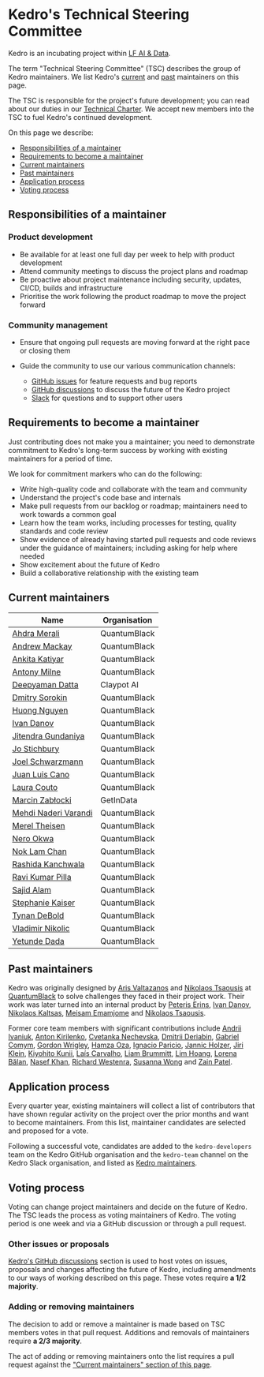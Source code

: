 # Kedro's Technical Steering Committee

Kedro is an incubating project within [LF AI & Data](https://lfaidata.foundation/).

The term "Technical Steering Committee" (TSC) describes the group of Kedro maintainers. We list Kedro's [current](#current-maintainers) and [past](#past-maintainers) maintainers on this page.

The TSC is responsible for the project's future development; you can read about our duties in our [Technical Charter](https://github.com/kedro-org/kedro/blob/main/kedro_technical_charter.pdf). We accept new members into the TSC to fuel Kedro's continued development.

On this page we describe:

- [Responsibilities of a maintainer](#responsibilities-of-a-maintainer)
- [Requirements to become a maintainer](#requirements-to-become-a-maintainer)
- [Current maintainers](#current-maintainers)
- [Past maintainers](#past-maintainers)
- [Application process](#application-process)
- [Voting process](#voting-process)

## Responsibilities of a maintainer

### Product development

 - Be available for at least one full day per week to help with product development
 - Attend community meetings to discuss the project plans and roadmap
 - Be proactive about project maintenance including security, updates, CI/CD, builds and infrastructure
 - Prioritise the work following the product roadmap to move the project forward

### Community management

- Ensure that ongoing pull requests are moving forward at the right pace or closing them
- Guide the community to use our various communication channels:

  - [GitHub issues](https://github.com/kedro-org/kedro/issues) for feature requests and bug reports
  - [GitHub discussions](https://github.com/kedro-org/kedro/discussions) to discuss the future of the Kedro project
  - [Slack](https://slack.kedro.org) for questions and to support other users

## Requirements to become a maintainer

Just contributing does not make you a maintainer; you need to demonstrate commitment to Kedro's long-term success by
working with existing maintainers for a period of time.

We look for commitment markers who can do the following:

- Write high-quality code and collaborate with the team and community
- Understand the project's code base and internals
- Make pull requests from our backlog or roadmap; maintainers need to work towards a common goal
- Learn how the team works, including processes for testing, quality standards and code review
- Show evidence of already having started pull requests and code reviews under the guidance of maintainers; including asking
  for help where needed
- Show excitement about the future of Kedro
- Build a collaborative relationship with the existing team

## Current maintainers

<!-- DO NOT EDIT THIS AND MERGE A PR WITHOUT A VOTE TO SIGN OFF ANY CHANGES -->

| Name                                                     | Organisation |
|----------------------------------------------------------|------------- |
| [Ahdra Merali](https://github.com/AhdraMeraliQB)         | QuantumBlack |
| [Andrew Mackay](https://github.com/Mackay031)            | QuantumBlack |
| [Ankita Katiyar](https://github.com/ankatiyar)           | QuantumBlack |
| [Antony Milne](https://github.com/antonymilne)           | QuantumBlack |
| [Deepyaman Datta](https://github.com/deepyaman)          | Claypot AI   |
| [Dmitry Sorokin](https://github.com/DimedS)              | QuantumBlack |
| [Huong Nguyen](https://github.com/Huongg)                | QuantumBlack |
| [Ivan Danov](https://github.com/idanov)                  | QuantumBlack |
| [Jitendra Gundaniya](https://github.com/jitu5)           | QuantumBlack |
| [Jo Stichbury](https://github.com/stichbury)             | QuantumBlack |
| [Joel Schwarzmann](https://github.com/datajoely)         | QuantumBlack |
| [Juan Luis Cano](https://github.com/astrojuanlu)         | QuantumBlack |
| [Laura Couto](https://github.com/lrcouto)                | QuantumBlack |
| [Marcin Zabłocki](https://github.com/marrrcin)           | GetInData    |
| [Mehdi Naderi Varandi](https://github.com/MehdiNV)       | QuantumBlack |
| [Merel Theisen](https://github.com/merelcht)             | QuantumBlack |
| [Nero Okwa](https://github.com/NeroOkwa)                 | QuantumBlack |
| [Nok Lam Chan](https://github.com/noklam)                | QuantumBlack |
| [Rashida Kanchwala](https://github.com/rashidakanchwala) | QuantumBlack |
| [Ravi Kumar Pilla](https://github.com/ravi-kumar-pilla)  | QuantumBlack |
| [Sajid Alam](https://github.com/SajidAlamQB)             | QuantumBlack |
| [Stephanie Kaiser](https://github.com/stephkaiser)       | QuantumBlack |
| [Tynan DeBold](https://github.com/tynandebold)           | QuantumBlack |
| [Vladimir Nikolic](https://github.com/vladimir-mck)      | QuantumBlack |
| [Yetunde Dada](https://github.com/yetudada)              | QuantumBlack |

## Past maintainers

Kedro was originally designed by [Aris Valtazanos](https://github.com/arisvqb) and [Nikolaos Tsaousis](https://github.com/tsanikgr) at [QuantumBlack](https://www.mckinsey.com/capabilities/quantumblack) to solve challenges they faced in their project work. Their work was later turned into an internal product by [Peteris Erins](https://github.com/Pet3ris), [Ivan Danov](https://github.com/idanov), [Nikolaos Kaltsas](https://github.com/nikos-kal), [Meisam Emamjome](https://github.com/misamae) and [Nikolaos Tsaousis](https://github.com/tsanikgr).

Former core team members with significant contributions include
[Andrii Ivaniuk](https://github.com/andrii-ivaniuk),
[Anton Kirilenko](https://github.com/Flid),
[Cvetanka Nechevska](https://github.com/cvetankanechevska),
[Dmitrii Deriabin](https://github.com/dmder),
[Gabriel Comym](https://github.com/comym),
[Gordon Wrigley](https://github.com/tolomea),
[Hamza Oza](https://github.com/hamzaoza),
[Ignacio Paricio](https://github.com/ignacioparicio),
[Jannic Holzer](https://github.com/jmholzer),
[Jiri Klein](https://github.com/jiriklein),
[Kiyohito Kunii](https://github.com/921kiyo),
[Laís Carvalho](https://github.com/laisbsc),
[Liam Brummitt](https://github.com/bru5),
[Lim Hoang](https://github.com/limdauto),
[Lorena Bălan](https://github.com/lorenabalan),
[Nasef Khan](https://github.com/nakhan98),
[Richard Westenra](https://github.com/richardwestenra),
[Susanna Wong](https://github.com/studioswong) and
[Zain Patel](https://github.com/mzjp2).

## Application process

Every quarter year, existing maintainers will collect a list of contributors that have shown regular activity on the project over the prior months and want to become maintainers. From this list, maintainer candidates are selected and proposed for a vote.

Following a successful vote, candidates are added to the `kedro-developers` team on the Kedro GitHub organisation
and the `kedro-team` channel on the Kedro Slack organisation, and listed as [Kedro maintainers](#current-maintainers).

## Voting process

Voting can change project maintainers and decide on the future of Kedro. The TSC leads the process as voting maintainers of Kedro. The voting period is one week and via a GitHub discussion or through a pull request.

### Other issues or proposals

[Kedro's GitHub discussions](https://github.com/kedro-org/kedro/discussions) section is used to host votes on issues, proposals and changes affecting the future of Kedro, including amendments to our ways of working described on this page. These votes require **a 1/2 majority**.

### Adding or removing maintainers

The decision to add or remove a maintainer is made based on TSC members votes in that pull request. Additions and removals of maintainers require **a 2/3 majority**.

The act of adding or removing maintainers onto the list requires a pull request against the ["Current maintainers" section of this page](#current-maintainers).
